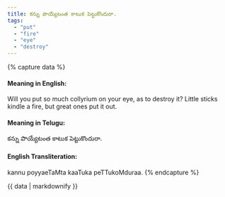 ```yaml
---
title: కన్ను పొయ్యేటంత కాటుక పెట్టుకొందురా.
tags:
  - "put"
  - "fire"
  - "eye"
  - "destroy"
---
```


{% capture data %}
#### Meaning in English:
Will you put so much collyrium on your eye, as to destroy it?
Little sticks kindle a fire, but great ones put it out.

#### Meaning in Telugu:
కన్ను పొయ్యేటంత కాటుక పెట్టుకొందురా.

#### English Transliteration:
kannu poyyaeTaMta kaaTuka peTTukoMduraa.
{% endcapture %}

<div class="notice">{{ data | markdownify }}</div>

